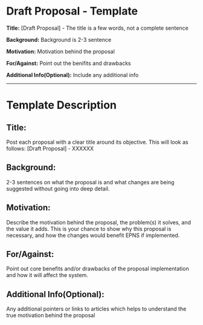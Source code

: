 # Draft Proposal - Template 

__Title:__ [Draft Proposal] - The title is a few words, not a complete sentence

__Background:__ Background is 2-3 sentence

__Motivation:__ Motivation behind the proposal

__For/Against:__ Point out the benifits and drawbacks
  
__Additional Info(Optional):__ Include any additional info
  
---
  
# Template Description

## Title: 

Post each proposal with a clear title around its objective. This will look as follows: [Draft Proposal] - XXXXXX

## Background: 

2-3 sentences on what the proposal is and what changes are being suggested without going into deep detail.

## Motivation: 

Describe the motivation behind the proposal, the problem(s) it solves, and the value it adds. This is your chance to show why this proposal is necessary, and how the changes would benefit EPNS if implemented.

## For/Against:

Point out core benefits and/or drawbacks of the proposal implementation and how it will affect the system.

## Additional Info(Optional):

Any additional pointers or links to articles which helps to understand the true motivation behind the proposal
